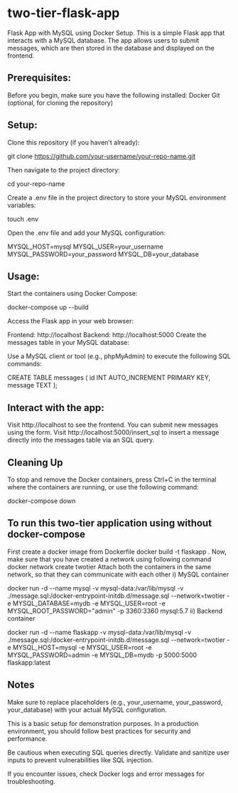 # two-tier-flask-app

Flask App with MySQL using Docker Setup.
This is a simple Flask app that interacts with a MySQL database. The app allows users to submit messages, which are then stored in the database and displayed on the frontend.

## Prerequisites:

Before you begin, make sure you have the following installed:
Docker
Git (optional, for cloning the repository)

## Setup:

Clone this repository (if you haven't already):

git clone https://github.com/your-username/your-repo-name.git

Then navigate to the project directory:

cd your-repo-name

Create a .env file in the project directory to store your MySQL environment variables:

touch .env

Open the .env file and add your MySQL configuration:

MYSQL_HOST=mysql
MYSQL_USER=your_username
MYSQL_PASSWORD=your_password
MYSQL_DB=your_database

## Usage:

Start the containers using Docker Compose:

docker-compose up --build

Access the Flask app in your web browser:

Frontend: http://localhost
Backend: http://localhost:5000
Create the messages table in your MySQL database:

Use a MySQL client or tool (e.g., phpMyAdmin) to execute the following SQL commands:

CREATE TABLE messages (
    id INT AUTO_INCREMENT PRIMARY KEY,
    message TEXT
);

## Interact with the app:

Visit http://localhost to see the frontend. You can submit new messages using the form.
Visit http://localhost:5000/insert_sql to insert a message directly into the messages table via an SQL query.

## Cleaning Up

To stop and remove the Docker containers, press Ctrl+C in the terminal where the containers are running, or use the following command:

docker-compose down

## To run this two-tier application using without docker-compose

First create a docker image from Dockerfile
docker build -t flaskapp .
Now, make sure that you have created a network using following command
docker network create twotier
Attach both the containers in the same network, so that they can communicate with each other
i) MySQL container

docker run -d --name mysql -v mysql-data:/var/lib/mysql -v ./message.sql:/docker-entrypoint-initdb.d/message.sql --network=twotier -e MYSQL_DATABASE=mydb -e MYSQL_USER=root -e MYSQL_ROOT_PASSWORD="admin" -p 3360:3360 mysql:5.7
ii) Backend container

docker run -d --name flaskapp -v mysql-data:/var/lib/mysql -v ./message.sql:/docker-entrypoint-initdb.d/message.sql --network=twotier -e MYSQL_HOST=mysql -e MYSQL_USER=root -e MYSQL_PASSWORD=admin -e MYSQL_DB=mydb -p 5000:5000 flaskapp:latest

## Notes

Make sure to replace placeholders (e.g., your_username, your_password, your_database) with your actual MySQL configuration.

This is a basic setup for demonstration purposes. In a production environment, you should follow best practices for security and performance.

Be cautious when executing SQL queries directly. Validate and sanitize user inputs to prevent vulnerabilities like SQL injection.

If you encounter issues, check Docker logs and error messages for troubleshooting.
